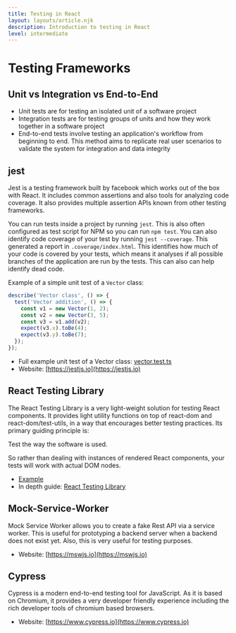 ```yaml
---
title: Testing in React
layout: layouts/article.njk
description: Introduction to testing in React
level: intermediate
---
```


# Testing Frameworks

## Unit vs Integration vs End-to-End

- Unit tests are for testing an isolated unit of a software project
- Integration tests are for testing groups of units and how they work together in a software project
- End-to-end tests involve testing an application's workflow from beginning to end. This method aims to replicate real user scenarios to validate the system for integration and data integrity

## jest

Jest is a testing framework built by facebook which works out of the box with React. It includes common assertions and also tools for analyzing code coverage.
It also provides multiple assertion APIs known from other testing frameworks.

You can run tests inside a project by running `jest`. This is also often configured as test script for NPM so you can run `npm test`.
You can also identify code coverage of your test by running `jest --coverage`. This generated a report in `.coverage/index.html`. 
This identifies how much of your code is covered by your tests, which means it analyses if all possible branches of the application are run by the tests.
This can also can help identify dead code.

Example of a simple unit test of a `Vector` class:

```js
describe('Vector class', () => {
  test('Vector addition', () => {
    const v1 = new Vector(1, 2);
    const v2 = new Vector(3, 5);
    const v3 = v1.add(v2);
    expect(v3.x).toBe(4);
    expect(v3.y).toBe(7);
  });
});
```

- Full example unit test of a Vector class: [vector.test.ts](https://github.com/learosema/ella-math/blob/main/src/vector.test.ts)
- Website: [https://jestjs.io](https://jestjs.io)

## React Testing Library

The React Testing Library is a very light-weight solution for testing React components. It provides light utility functions on top of react-dom and react-dom/test-utils, in a way that encourages better testing practices. Its primary guiding principle is:

Test the way the software is used.

So rather than dealing with instances of rendered React components, your tests will work with actual DOM nodes.

- [Example](https://testing-library.com/docs/react-testing-library/example-intro)
- In depth guide: [React Testing Library](https://testing-library.com/docs/react-testing-library/intro/)

## Mock-Service-Worker 

Mock Service Worker allows you to create a fake Rest API via a service worker.
This is useful for prototyping a backend server when a backend does not exist yet. Also, this is very useful for testing purposes.

- Website: [https://mswjs.io](https://mswjs.io)

## Cypress

Cypress is a modern end-to-end testing tool for JavaScript. As it is based on Chromium, it provides a very developer friendly experience including the rich developer tools of chromium based browsers.

- Website: [https://www.cypress.io](https://www.cypress.io)